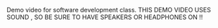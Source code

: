 Demo video for software development class.
THIS DEMO VIDEO USES SOUND , SO BE SURE TO HAVE SPEAKERS OR HEADPHONES ON !!
